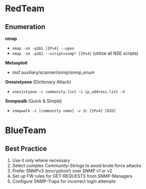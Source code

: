 # RedTeam

## Enumeration

**nmap**
- `nmap -sU -p161 [IPv4] --open`
- `nmap -sU -p161 --script=snmp* [IPv4]` (utilize all NSE scripts)

**Metasploit**
- msf auxiliary/scanner/snmp/snmp_enum

**Onesixtyone** (Dictionary Attack)
- `onesixtyone -c community.list -i ip_address.list -d`

**Snmpwalk** (Quick & Simple)
- `snmpwalk -c [community name] -v 2c [IPv4] [OID]`

# BlueTeam

## Best Practice

1. Use it only where necessary
2. Select complex Community-Strings to avoid brute force attacks
3. Prefer SNMPv3 (encryption!) over SNMP v1 or v2
4. Set up FW rules for GET-REQUESTS from SNMP-Managers
5. Configure SNMP-Traps for incorrect login attempts 
